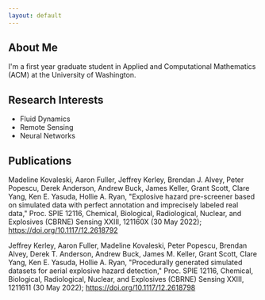 ```yaml
---
layout: default
---
```


## About Me
I'm a first year graduate student in Applied and Computational Mathematics (ACM) at the University of Washington.

## Research Interests
- Fluid Dynamics
- Remote Sensing
- Neural Networks

## Publications
Madeline Kovaleski, Aaron Fuller, Jeffrey Kerley, Brendan J. Alvey, Peter Popescu, Derek Anderson, Andrew Buck, James Keller, Grant Scott, Clare Yang, Ken E. Yasuda, Hollie A. Ryan, "Explosive hazard pre-screener based on simulated data with perfect annotation and imprecisely labeled real data," Proc. SPIE 12116, Chemical, Biological, Radiological, Nuclear, and Explosives (CBRNE) Sensing XXIII, 121160X (30 May 2022); https://doi.org/10.1117/12.2618792

Jeffrey Kerley, Aaron Fuller, Madeline Kovaleski, Peter Popescu, Brendan Alvey, Derek T. Anderson, Andrew Buck, James M. Keller, Grant Scott, Clare Yang, Ken E. Yasuda, Hollie A. Ryan, "Procedurally generated simulated datasets for aerial explosive hazard detection," Proc. SPIE 12116, Chemical, Biological, Radiological, Nuclear, and Explosives (CBRNE) Sensing XXIII, 1211611 (30 May 2022); https://doi.org/10.1117/12.2618798
